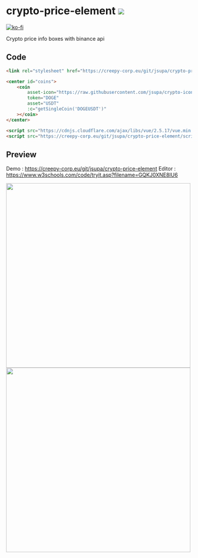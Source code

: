 # crypto-price-element <img src="https://visitor-badge.glitch.me/badge?page_id=jsupa.crypto-price-element">

[![ko-fi](https://ko-fi.com/img/githubbutton_sm.svg)](https://ko-fi.com/Y8Y246Y0V)

Crypto price info boxes with binance api

## Code

```html
<link rel="stylesheet" href="https://creepy-corp.eu/git/jsupa/crypto-price-element/style.css"/>

<center id="coins">
    <coin
        asset-icon="https://raw.githubusercontent.com/jsupa/crypto-icons/main/icons/doge.png"
        token="DOGE"
        asset="USDT"
        :c="getSingleCoin('DOGEUSDT')"
    ></coin>
</center>

<script src="https://cdnjs.cloudflare.com/ajax/libs/vue/2.5.17/vue.min.js"></script>
<script src="https://creepy-corp.eu/git/jsupa/crypto-price-element/script.js"></script>

```

## Preview

Demo : https://creepy-corp.eu/git/jsupa/crypto-price-element
Editor : https://www.w3schools.com/code/tryit.asp?filename=GQKJ0XNE8IU6

<img src="https://creepy-corp.eu/git/jsupa/crypto-price-element/crypto-price-element-template-code.png" width="500px">
<img src="https://creepy-corp.eu/git/jsupa/crypto-price-element/crypto-price-element-preview.png" width="500px">
